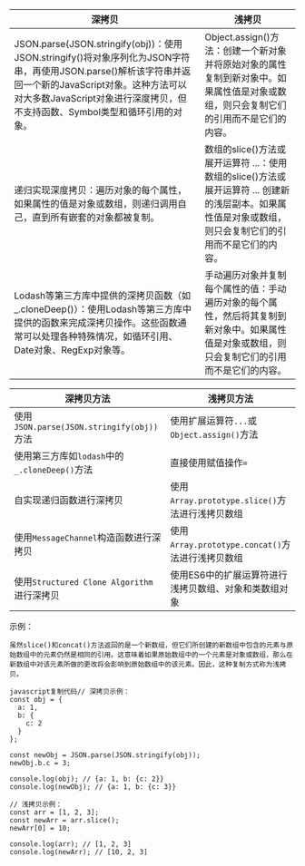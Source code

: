 | 深拷贝                                                       | 浅拷贝                                                       |
| ------------------------------------------------------------ | ------------------------------------------------------------ |
| JSON.parse(JSON.stringify(obj))：使用JSON.stringify()将对象序列化为JSON字符串，再使用JSON.parse()解析该字符串并返回一个新的JavaScript对象。这种方法可以对大多数JavaScript对象进行深度拷贝，但不支持函数、Symbol类型和循环引用的对象。 | Object.assign()方法：创建一个新对象并将原始对象的属性复制到新对象中。如果属性值是对象或数组，则只会复制它们的引用而不是它们的内容。 |
| 递归实现深度拷贝：遍历对象的每个属性，如果属性的值是对象或数组，则递归调用自己，直到所有嵌套的对象都被复制。 | 数组的slice()方法或展开运算符 ...：使用数组的slice()方法或展开运算符 ... 创建新的浅层副本。如果属性值是对象或数组，则只会复制它们的引用而不是它们的内容。 |
| Lodash等第三方库中提供的深拷贝函数（如_.cloneDeep()）：使用Lodash等第三方库中提供的函数来完成深拷贝操作。这些函数通常可以处理各种特殊情况，如循环引用、Date对象、RegExp对象等。 | 手动遍历对象并复制每个属性的值：手动遍历对象的每个属性，然后将其复制到新对象中。如果属性值是对象或数组，则只会复制它们的引用而不是它们的内容。 |



| 深拷贝方法                                    | 浅拷贝方法                                            |
| --------------------------------------------- | ----------------------------------------------------- |
| 使用`JSON.parse(JSON.stringify(obj))`方法     | 使用扩展运算符`...`或`Object.assign()`方法            |
| 使用第三方库如`lodash`中的`_.cloneDeep()`方法 | 直接使用赋值操作`=`                                   |
| 自实现递归函数进行深拷贝                      | 使用`Array.prototype.slice()`方法进行浅拷贝数组       |
| 使用`MessageChannel`构造函数进行深拷贝        | 使用`Array.prototype.concat()`方法进行浅拷贝数组      |
| 使用`Structured Clone Algorithm`进行深拷贝    | 使用ES6中的扩展运算符进行浅拷贝数组、对象和类数组对象 |

示例：

```
虽然slice()和concat()方法返回的是一个新数组，但它们所创建的新数组中包含的元素与原始数组中的元素仍然是相同的引用。这意味着如果原始数组中的一个元素是对象或数组，那么在新数组中对该元素所做的更改将会影响到原始数组中的该元素。因此，这种复制方式称为浅拷贝。
```



```
javascript复制代码// 深拷贝示例：
const obj = {
  a: 1,
  b: {
    c: 2
  }
};

const newObj = JSON.parse(JSON.stringify(obj));
newObj.b.c = 3;

console.log(obj); // {a: 1, b: {c: 2}}
console.log(newObj); // {a: 1, b: {c: 3}}

// 浅拷贝示例：
const arr = [1, 2, 3];
const newArr = arr.slice();
newArr[0] = 10;

console.log(arr); // [1, 2, 3]
console.log(newArr); // [10, 2, 3]
```